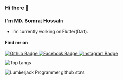 ### Hi there 👋

### I'm MD. Somrat Hossain

- I’m currently working on Flutter(Dart).

#### Find me on

<div id="badges">
  <a href="https://www.facebook.com/profile.php?id=100012152802989">
    <img src="https://img.shields.io/badge/Facebook-blue?style=for-the-badge&logo=facebook&logoColor=white" alt="Github Badge"/>
  </a>
  <a href="https://github.com/Somrat-H">
    <img src="https://img.shields.io/badge/Github-black?style=for-the-badge&logo=github&logoColor=white" alt="Facebook Badge"/>
  </a>
  <a href="https://www.instagram.com/somrat_132/">
    <img src="https://img.shields.io/badge/Instragram-orange?style=for-the-badge&logo=instagram&logoColor=white" alt="Instagram Badge"/>
  </a>
</div>

<img src="https://komarev.com/ghpvc/?username=your-github-Somrat-H&style=flat-square&color=blue" alt=""/>

    
![Top Langs](https://github-readme-stats.vercel.app/api/top-langs/?username=Somrat-H&layout=compact)


![Lumberjack Programmer github stats](https://github-readme-stats.vercel.app/api?username=Somrat-H&show_icons=true&hide_border=true)
